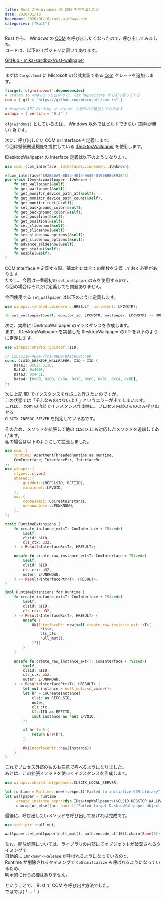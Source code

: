 ```yaml
---
title: Rust から Windows の COM を呼び出したい
date: 2020/01/16
basename: 2020/01/16/rust-windows-com
categories: ["Rust"]
---
```


Rust から、 Windows の [COM](https://www.wikiwand.com/ja/Component_Object_Model) を呼び出したくなったので、呼び出してみました。  
コードは、以下のリポジトリに置いてあります。

[GitHub - mika-sandbox/rust-wallpaper](https://github.com/mika-sandbox/rust-wallpaper)

---

まずは `Cargo.toml` に Microsoft の公式実装である [com](https://github.com/microsoft/com-rs) クレートを追加します。

```toml
[target.'cfg(windows)'.dependencies]
# crates.io のはちょっと古いので、 Git Repository から引っ張ってくる
com = { git = "https://github.com/microsoft/com-rs" }

# Windows API Binding の winapi も使うので追加しておきます
winapi = { version = "0.3" }
```

`cfg(windows)` としているのは、 Windows 以外ではビルドできない (意味が無い) 為です。

次に、呼び出したい COM の Interface を定義します。  
今回は壁紙関連機能を提供している [IDesktopWallpaper](https://docs.microsoft.com/en-us/windows/win32/api/shobjidl_core/nn-shobjidl_core-idesktopwallpaper) を使用します。

IDesktopWallpaper の Interface 定義は以下のようになります。

```rust
use com::{com_interface, interfaces::iunknown::IUnknown};

#[com_interface("B92B56A9-8B55-4E14-9A89-0199BBB6F93B")]
pub trait IDesktopWallpaper: IUnknown {
    fn set_wallpaper(&self);
    fn get_wallpaper(&self);
    fn get_monitor_device_path_at(&self);
    fn get_monitor_device_path_count(&self);
    fn get_monitor_rect(&self);
    fn set_background_color(&self);
    fn get_background_color(&self);
    fn set_position(&self);
    fn get_position(&self);
    fn set_slideshow(&self);
    fn get_slideshow(&self);
    fn set_slideshow_options(&self);
    fn get_slideshow_options(&self);
    fn advance_slideshow(&self);
    fn get_status(&self);
    fn enable(&self);
}
```

COM Interface を定義する際、基本的には全ての関数を定義しておく必要があります。  
ただし、今回は一番最初の `set_wallpaper` のみを使用するので、  
今回の場合はそれだけ定義しても問題ありません。

今回使用する `set_wallpaper` は以下のように定義します。

```rust
use winapi::{shared::winerror::HRESULT, um::winnt::LPCWSTR};

fn set_wallpaper(&self, monitor_id: LPCWSTR, wallpaper: LPCWSTR) -> HRESULT;
```

次に、実際に IDesktopWallpaper のインスタンスを作成します。  
まず、 IDesktopWallpaper を実装した DesktopWallpaper の IID を以下のように定義します。

```rust
use winapi::shared::guiddef::IID;

// C2CF3110-460E-4fc1-B9D0-8A1C0C9CC4BD
const CLSID_DESKTOP_WALLPAPER: IID = IID {
    Data1: 0xC2CF3110,
    Data2: 0x460E,
    Data3: 0x4FC1,
    Data4: [0xB9, 0xD0, 0x8A, 0x1C, 0x0C, 0x9C, 0xC4, 0xBD],
};
```

次に上記 IID でインスタンスを作成...と行きたいのですが、  
この状態では「そんなものはないよ！」というエラーが出てしまいます。  
これは、 com の内部でインスタンス作成時に、プロセス内部のもののみ呼び出せる  
`CLSCTX_INPROC_SERVER` を指定している為です。

そのため、メソッドを拡張して他の `CLSCTX` にも対応したメソッドを追加してあげます。  
私の場合は以下のようにして拡張しました。

```rust
use com::{
    runtime::ApartmentThreadedRuntime as Runtime,
    ComInterface, InterfacePtr, InterfaceRc
};
use winapi::{
    ctypes::c_void,
    shared::{
        guiddef::{REFCLSID, REFIID},
        minwindef::LPVOID,
    },
    um::{
        combaseapi::CoCreateInstance,
        unknownbase::LPUNKNOWN,
    },
};

trait RuntimeExtensions {
    fn create_instance_ext<T: ComInterface + ?Sized>(
        &self,
        clsid: &IID,
        cls_ctx: u32,
    ) -> Result<InterfaceRc<T>, HRESULT>;

    unsafe fn create_raw_instance_ext<T: ComInterface + ?Sized>(
        &self,
        clsid: &IID,
        cls_ctx: u32,
        outer: LPUNKNOWN,
    ) -> Result<InterfacePtr<T>, HRESULT>;
}

impl RuntimeExtensions for Runtime {
    fn create_instance_ext<T: ComInterface + ?Sized>(
        &self,
        clsid: &IID,
        cls_ctx: u32,
    ) -> Result<InterfaceRc<T>, HRESULT> {
        unsafe {
            Ok(InterfaceRc::new(self.create_raw_instance_ext::<T>(
                clsid,
                cls_ctx,
                null_mut(),
            )?))
        }
    }

    unsafe fn create_raw_instance_ext<T: ComInterface + ?Sized>(
        &self,
        clsid: &IID,
        cls_ctx: u32,
        outer: LPUNKNOWN,
    ) -> Result<InterfacePtr<T>, HRESULT> {
        let mut instance = null_mut::<c_void>();
        let hr = CoCreateInstance(
            clsid as REFCLSID,
            outer,
            cls_ctx,
            &T::IID as REFIID,
            &mut instance as *mut LPVOID,
        );

        if hr != 0 {
            return Err(hr);
        }

        Ok(InterfacePtr::new(instance))
    }
}
```

これでプロセス外部のものも任意で呼べるようになりました。  
あとは、この拡張メソッドを使ってインスタンスを作成します。

```rust
use winapi::shared::wtypebase::CLSCTX_LOCAL_SERVER;

let runtime = Runtime::new().expect("Failed to initialize COM Library");
let wallpaper = runtime
    .create_instance_exp::<dyn IDesktopWallpaper>(&CLSID_DESKTOP_WALLPAPER, CLSCTX_LOCAL_SERVER)
    .unwrap_or_else(|hr| panic!("Failed to get DesktopWallpaper object: HRESULT={:x}", hr));
```

最後に、呼び出したいメソッドを呼び出してあげれば完成です。

```rust
use std::ptr::null_mut;

wallpaper.set_wallpaper(null_mut(), path.encode_utf16().chain(Some(0)).collect().as_ptr());
```

なお、開放処理については、ライブラリの内部にてオブジェクトが破棄されるタイミングで  
自動的に `IUnknown->Release` が呼ばれるようになっているのと、  
Runtime が削除されるタイミングで `CoUninitialize` も呼ばれるようになっているため、  
明示的に行う必要はありません。

ということで、 Rust で COM を呼び出す方法でした。  
ではでは(╹⌓╹ )
